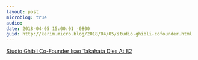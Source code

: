 ```yaml
---
layout: post
microblog: true
audio: 
date: 2018-04-05 15:00:01 -0800
guid: http://kerim.micro.blog/2018/04/05/studio-ghibli-cofounder.html
---
```

[Studio Ghibli Co-Founder Isao Takahata Dies At 82](https://kotaku.com/grave-of-the-fireflies-director-isao-takahata-dies-at-8-1825028531)
